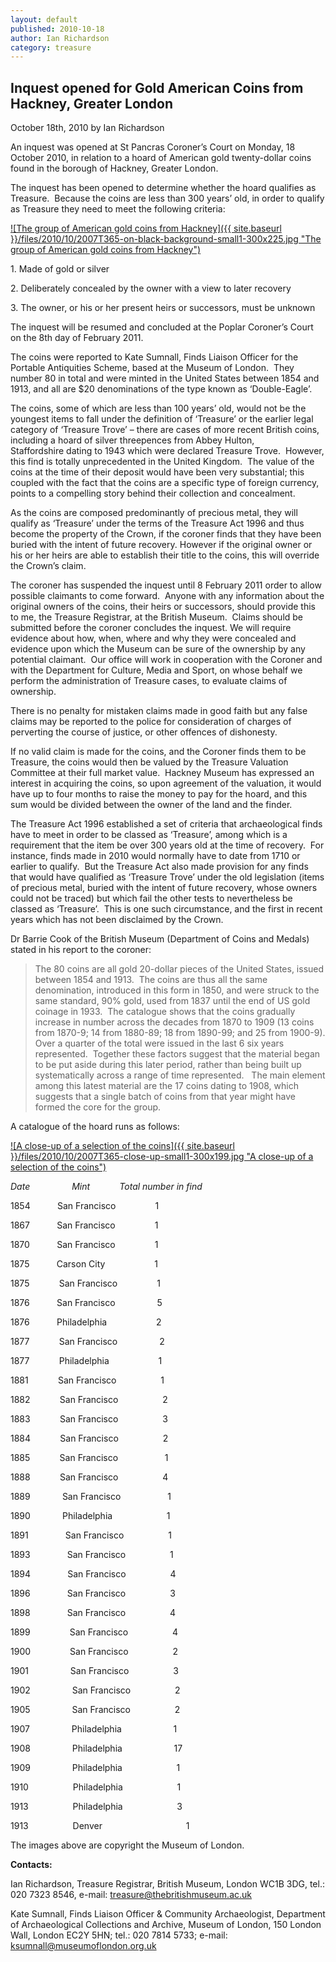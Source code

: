 ```yaml
--- 
layout: default 
published: 2010-10-18
author: Ian Richardson 
category: treasure
---
```


Inquest opened for Gold American Coins from Hackney, Greater London
-------------------------------------------------------------------

October 18th, 2010 by Ian Richardson

An inquest was opened at St Pancras Coroner’s Court on Monday, 18 October 2010, in relation to a hoard of American gold twenty-dollar coins found in the borough of Hackney, Greater London.

The inquest has been opened to determine whether the hoard qualifies as Treasure.  Because the coins are less than 300 years’ old, in order to qualify as Treasure they need to meet the following criteria:

[![The group of American gold coins from Hackney]({{ site.baseurl }}/files/2010/10/2007T365-on-black-background-small1-300x225.jpg "The group of American gold coins from Hackney")](http://farm5.static.flickr.com/4113/5092576337_335dcec922_z.jpg)

1. Made of gold or silver

2. Deliberately concealed by the owner with a view to later recovery

3. The owner, or his or her present heirs or successors, must be unknown

The inquest will be resumed and concluded at the Poplar Coroner’s Court on the 8th day of February 2011.

The coins were reported to Kate Sumnall, Finds Liaison Officer for the Portable Antiquities Scheme, based at the Museum of London.  They number 80 in total and were minted in the United States between 1854 and 1913, and all are $20 denominations of the type known as ‘Double-Eagle’.

The coins, some of which are less than 100 years’ old, would not be the youngest items to fall under the definition of ‘Treasure’ or the earlier legal category of ‘Treasure Trove’ – there are cases of more recent British coins, including a hoard of silver threepences from Abbey Hulton, Staffordshire dating to 1943 which were declared Treasure Trove.  However, this find is totally unprecedented in the United Kingdom.  The value of the coins at the time of their deposit would have been very substantial; this coupled with the fact that the coins are a specific type of foreign currency, points to a compelling story behind their collection and concealment.

As the coins are composed predominantly of precious metal, they will qualify as ‘Treasure’ under the terms of the Treasure Act 1996 and thus become the property of the Crown, if the coroner finds that they have been buried with the intent of future recovery. However if the original owner or his or her heirs are able to establish their title to the coins, this will override the Crown’s claim.

The coroner has suspended the inquest until 8 February 2011 order to allow possible claimants to come forward.  Anyone with any information about the original owners of the coins, their heirs or successors, should provide this to me, the Treasure Registrar, at the British Museum.  Claims should be submitted before the coroner concludes the inquest. We will require evidence about how, when, where and why they were concealed and evidence upon which the Museum can be sure of the ownership by any potential claimant.  Our office will work in cooperation with the Coroner and with the Department for Culture, Media and Sport, on whose behalf we perform the administration of Treasure cases, to evaluate claims of ownership.

There is no penalty for mistaken claims made in good faith but any false claims may be reported to the police for consideration of charges of perverting the course of justice, or other offences of dishonesty.

If no valid claim is made for the coins, and the Coroner finds them to be Treasure, the coins would then be valued by the Treasure Valuation Committee at their full market value.  Hackney Museum has expressed an interest in acquiring the coins, so upon agreement of the valuation, it would have up to four months to raise the money to pay for the hoard, and this sum would be divided between the owner of the land and the finder.

The Treasure Act 1996 established a set of criteria that archaeological finds have to meet in order to be classed as ‘Treasure’, among which is a requirement that the item be over 300 years old at the time of recovery.  For instance, finds made in 2010 would normally have to date from 1710 or earlier to qualify.  But the Treasure Act also made provision for any finds that would have qualified as ‘Treasure Trove’ under the old legislation (items of precious metal, buried with the intent of future recovery, whose owners could not be traced) but which fail the other tests to nevertheless be classed as ‘Treasure’.  This is one such circumstance, and the first in recent years which has not been disclaimed by the Crown.

Dr Barrie Cook of the British Museum (Department of Coins and Medals) stated in his report to the coroner:

> The 80 coins are all gold 20-dollar pieces of the United States, issued between 1854 and 1913.  The coins are thus all the same denomination, introduced in this form in 1850, and were struck to the same standard, 90% gold, used from 1837 until the end of US gold coinage in 1933.  The catalogue shows that the coins gradually increase in number across the decades from 1870 to 1909 (13 coins from 1870-9; 14 from 1880-89; 18 from 1890-99; and 25 from 1900-9). Over a quarter of the total were issued in the last 6 six years represented.  Together these factors suggest that the material began to be put aside during this later period, rather than being built up systematically across a range of time represented.   The main element among this latest material are the 17 coins dating to 1908, which suggests that a single batch of coins from that year might have formed the core for the group.

A catalogue of the hoard runs as follows:

[![A close-up of a selection of the coins]({{ site.baseurl }}/files/2010/10/2007T365-close-up-small1-300x199.jpg "A close-up of a selection of the coins")](http://farm5.static.flickr.com/4089/5092576061_eb11cbb662_z.jpg)

_Date                 Mint            Total number in find_

1854           San Francisco                1

1867           San Francisco                1

1870           San Francisco                1

1875           Carson City                    1

1875            San Francisco                1

1876           San Francisco                 5

1876           Philadelphia                    2

1877            San Francisco                 2

1877            Philadelphia                    1

1881            San Francisco                  1

1882            San Francisco                  2

1883            San Francisco                  3

1884            San Francisco                  2

1885            San Francisco                   1

1888            San Francisco                  4

1889             San Francisco                   1

1890             Philadelphia                      1

1891               San Francisco                  1

1893               San Francisco                  1

1894               San Francisco                  4

1896               San Francisco                  3

1898               San Francisco                  4

1899                San Francisco                  4

1900                San Francisco                  2

1901                 San Francisco                  3

1902                 San Francisco                  2

1905                 San Francisco                  2

1907                 Philadelphia                     1

1908                 Philadelphia                     17

1909                 Philadelphia                      1

1910                  Philadelphia                      1

1913                  Philadelphia                      3

1913                  Denver                                  1

The images above are copyright the Museum of London.

**Contacts:**

Ian Richardson, Treasure Registrar, British Museum, London WC1B 3DG, tel.: 020 7323 8546, e-mail: treasure@thebritishmuseum.ac.uk

Kate Sumnall, Finds Liaison Officer & Community Archaeologist, Department of Archaeological Collections and Archive, Museum of London, 150 London Wall, London EC2Y 5HN; tel.: 020 7814 5733; e-mail: ksumnall@museumoflondon.org.uk